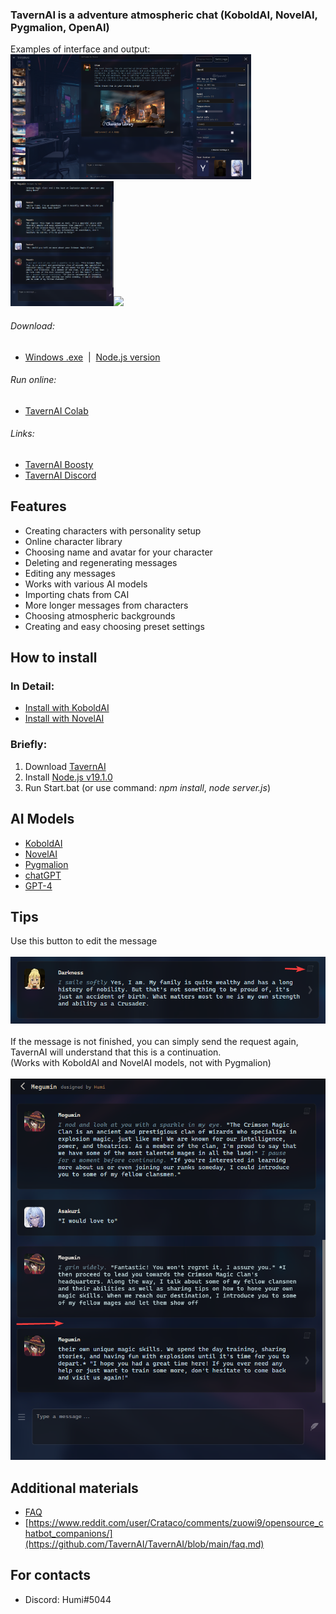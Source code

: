 ### TavernAI is a adventure atmospheric chat (KoboldAI, NovelAI, Pygmalion, OpenAI)

Examples of interface and output:
<br><img src="readme/1.png" height="200" /><img src="readme/4.png" height="200" /><img src="readme/5.png" height="200" />

###### Download:

-   [Windows .exe](https://sourceforge.net/projects/tavernaimain/files/TavernAI.rar/download)&nbsp;&nbsp;|&nbsp;&nbsp;[Node.js version](https://github.com/TavernAI/TavernAI/archive/refs/heads/main.zip)<br>

###### Run online:

-   [TavernAI Colab](https://colab.research.google.com/github/TavernAI/TavernAI/blob/main/colab/GPU.ipynb)<br>

###### Links:

-   [TavernAI Boosty](https://boosty.to/tavernai)
-   [TavernAI Discord](https://discord.gg/zmK2gmr45t)

## Features

-   Creating characters with personality setup
-   Online character library
-   Choosing name and avatar for your character
-   Deleting and regenerating messages
-   Editing any messages
-   Works with various AI models
-   Importing chats from CAI
-   More longer messages from characters
-   Choosing atmospheric backgrounds
-   Creating and easy choosing preset settings

## How to install

### In Detail:

-   [Install with KoboldAI](https://github.com/TavernAI/TavernAI/wiki/How-to-install)<br>
-   [Install with NovelAI](https://github.com/TavernAI/TavernAI/wiki/How-to-install-Novel)<br>

### Briefly:

1. Download [TavernAI](https://github.com/TavernAI/TavernAI/archive/refs/heads/main.zip)
2. Install [Node.js v19.1.0](https://nodejs.org/download/release/v19.1.0/)
3. Run Start.bat (or use command: _npm install_, _node server.js_)

## AI Models

-   [KoboldAI](https://github.com/KoboldAI/KoboldAI-Client)
-   [NovelAI](https://novelai.net/)
-   [Pygmalion](https://rentry.org/pygmalion-ai)
-   [chatGPT](https://chat.openai.com/)
-   [GPT-4](https://openai.com/research/gpt-4)

## Tips

Use this button to edit the message<br><br>
<img src="readme/3.png" width="600" /><br><br>
If the message is not finished, you can simply send the request again, TavernAI will understand that this is a continuation. <br>(Works with KoboldAI and NovelAI models, not with Pygmalion)<br>
<br><img src="readme/2.png" width="600" />

## Additional materials

-   [FAQ](https://github.com/TavernAI/TavernAI/blob/main/faq.md)
-   [https://www.reddit.com/user/Crataco/comments/zuowi9/opensource_chatbot_companions/](https://github.com/TavernAI/TavernAI/blob/main/faq.md)

## For contacts

-   Discord: Humi#5044
    <br><br><br>

